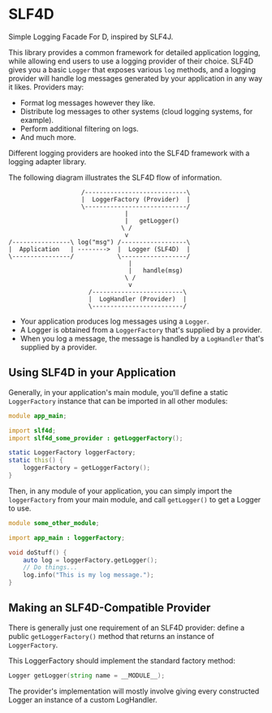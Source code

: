 # SLF4D
Simple Logging Facade For D, inspired by SLF4J.

This library provides a common framework for detailed application logging, while allowing end users to use a logging provider of their choice. SLF4D gives you a basic `Logger` that exposes various `log` methods, and a logging provider will handle log messages generated by your application in any way it likes. Providers may:
- Format log messages however they like.
- Distribute log messages to other systems (cloud logging systems, for example).
- Perform additional filtering on logs.
- And much more.

Different logging providers are hooked into the SLF4D framework with a logging adapter library.

The following diagram illustrates the SLF4D flow of information.
```text
                    /----------------------------\
                    |  LoggerFactory (Provider)  |
                    \----------------------------/
                                |
                                |   getLogger()
                               \ /
                                v
/----------------\ log("msg") /------------------\
|  Application   | -------->  |  Logger (SLF4D)  |
\----------------/            \------------------/
                                 |
                                 |   handle(msg)
                                \ /
                                 v
                      /-------------------------\
                      |  LogHandler (Provider)  |
                      \-------------------------/
```
- Your application produces log messages using a `Logger`.
- A Logger is obtained from a `LoggerFactory` that's supplied by a provider.
- When you log a message, the message is handled by a `LogHandler` that's supplied by a provider.


## Using SLF4D in your Application
Generally, in your application's main module, you'll define a static `LoggerFactory` instance that can be imported in all other modules:
```d
module app_main;

import slf4d;
import slf4d_some_provider : getLoggerFactory();

static LoggerFactory loggerFactory;
static this() {
	loggerFactory = getLoggerFactory();
}
```

Then, in any module of your application, you can simply import the `loggerFactory` from your main module, and call `getLogger()` to get a Logger to use.

```d
module some_other_module;

import app_main : loggerFactory;

void doStuff() {
    auto log = loggerFactory.getLogger();
    // Do things...
    log.info("This is my log message.");
}
```

## Making an SLF4D-Compatible Provider
There is generally just one requirement of an SLF4D provider: define a public `getLoggerFactory()` method that returns an instance of `LoggerFactory`.

This LoggerFactory should implement the standard factory method:
```d
Logger getLogger(string name = __MODULE__);
```
The provider's implementation will mostly involve giving every constructed Logger an instance of a custom LogHandler.
